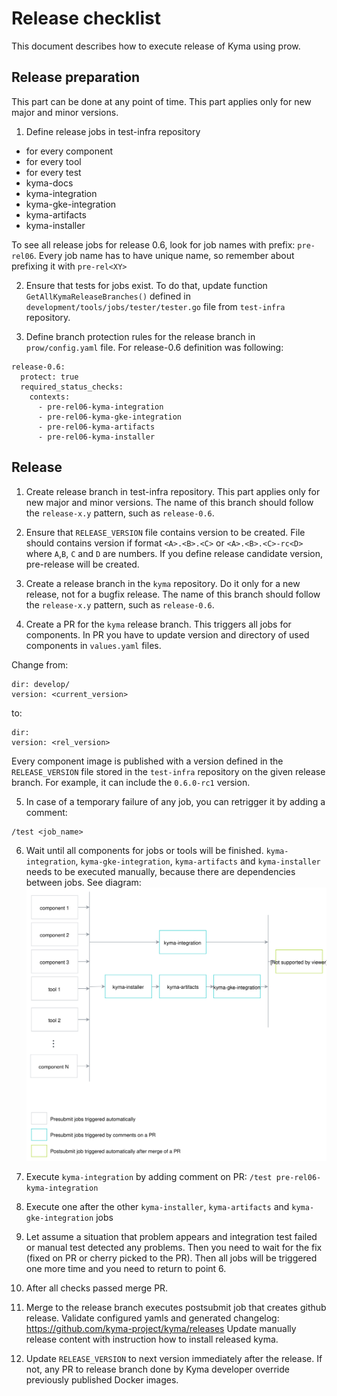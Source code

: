 # Release checklist

This document describes how to execute release of Kyma using prow.

## Release preparation

This part can be done at any point of time. 
This part applies only for new major and minor versions.

1. Define release jobs in test-infra repository
 - for every component
 - for every tool
 - for every test
 - kyma-docs
 - kyma-integration
 - kyma-gke-integration
 - kyma-artifacts
 - kyma-installer

To see all release jobs for release 0.6, look for job names with prefix: `pre-rel06`.
Every job name has to have unique name, so remember about prefixing it with `pre-rel<XY>`

2. Ensure that tests for jobs exist. 
To do that, update function `GetAllKymaReleaseBranches()`
  defined in `development/tools/jobs/tester/tester.go` file from
`test-infra` repository.

3. Define branch protection rules for the release branch in `prow/config.yaml` file.
For release-0.6 definition was following:
```
release-0.6:
  protect: true
  required_status_checks:
    contexts:
      - pre-rel06-kyma-integration
      - pre-rel06-kyma-gke-integration
      - pre-rel06-kyma-artifacts
      - pre-rel06-kyma-installer
```


## Release

1. Create release branch in test-infra repository.
This part applies only for new major and minor versions.
The name of this branch should follow the `release-x.y` pattern, such as `release-0.6`.

2. Ensure that `RELEASE_VERSION` file contains version to be created.
File should contains version if format `<A>.<B>.<C>` or `<A>.<B>.<C>-rc<D>` where `A`,`B`, `C` and `D` are numbers.
If you define release candidate version, pre-release will be created.

3. Create a release branch in the `kyma` repository. Do it only for a new release, not for a bugfix release.
The name of this branch should follow the `release-x.y` pattern, such as `release-0.6`.

4. Create a PR for the `kyma` release branch. This triggers all jobs for components.
In PR you have to update version and directory of used components in `values.yaml` files.

Change from:

```
dir: develop/
version: <current_version>
```
to:
```
dir:
version: <rel_version>
```    
    
Every component image is published with a version defined in the `RELEASE_VERSION` file stored in the `test-infra` repository on the given release branch. For example, it can include the `0.6.0-rc1` version.

5. In case of a temporary failure of any job, you can retrigger it by adding a comment:
```
/test <job_name>
```

6. Wait until all components for jobs or tools will be finished. 
`kyma-integration`, `kyma-gke-integration`, `kyma-artifacts` and `kyma-installer` needs to be executed manually, because there
are dependencies between jobs. See diagram: 
![](./assets/kyma-rel-jobs.svg)

7.  Execute `kyma-integration` by adding comment on PR:
`/test pre-rel06-kyma-integration`

8. Execute one after the other `kyma-installer`, `kyma-artifacts` and `kyma-gke-integration` jobs

5. Let assume a situation that problem appears and integration test failed or manual test detected any problems.
Then you need to wait for the fix (fixed on PR or cherry picked to the PR). Then all jobs will be triggered one more time
and you need to return to point 6.

9. After all checks passed merge PR.

10. Merge to the release branch executes postsubmit job that creates github release.
Validate configured yamls and generated changelog: https://github.com/kyma-project/kyma/releases
Update manually release content with instruction how to install released kyma.

11. Update `RELEASE_VERSION` to next version immediately after the release. If not, any PR to release branch done by 
Kyma developer override previously published Docker images.  
